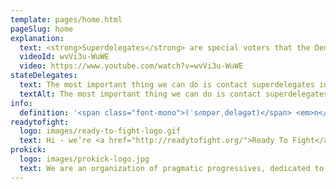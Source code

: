 ```yaml
---
template: pages/home.html
pageSlug: home
explanation:
  text: <strong>Superdelegates</strong> are special voters that the Democratic National Committee gives special power to in determining the Democratic presidential primary. We are supporters of Democracy, participating in the Democratic primary, and concerned about superdelegates swinging the results of what real people actually voted for. No matter who you support, it’s time to make sure election results aren’t subverted.
  videoId: wvVi3u-WuWE
  video: https://www.youtube.com/watch?v=wvVi3u-WuWE
stateDelegates:
  text: The most important thing we can do is contact superdelegates individually and get commitments not to overturn the primary results. We’re tracking each state and territory’s superdelegates - click on where you live in the map below, or the name of where you live in the tracker.
  textAlt: The most important thing we can do is contact superdelegates individually and get commitments not to overturn the primary results. We’re tracking each state and territory’s superdelegates - click on where you live below.
info:
  definition: '<span class="font-mono">(ˈso͞opərˌdeləɡət)</span> <em>n</em>: A nonelected delegate to a presidential nominating convention, usually an office-holder or influential party leader, who is not pledged to support any particular candidate.'
readytofight:
  logo: images/ready-to-fight-logo.gif
  text: Hi - we’re <a href="http://readytofight.org/">Ready To Fight</a>. We started two years ago as Ready For Warren, a project to support Elizabeth Warren running for the Democratic presidential nomination, and changed our name to Ready To Fight once Bernie entered the race instead. But no matter who you’re supporting this election, you should be able to support the person with the most votes being the person who gets the nomination.
prokick:
  logo: images/prokick-logo.jpg
  text: We are an organization of pragmatic progressives, dedicated to construction of a society that values the needs/rights/responsibilities of all of its members-from the most powerful to the least. Since the most powerful are already being taken care of, our capacity building focuses on the rest of us. We support progressive candidates for Congress and state legislatures all across America.
---
```

